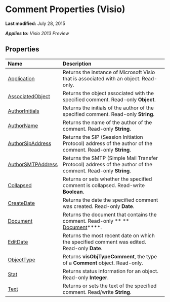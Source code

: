 
# Comment Properties (Visio)

 **Last modified:** July 28, 2015

 _**Applies to:** Visio 2013 Preview_

## Properties



|**Name**|**Description**|
|:-----|:-----|
| [Application](e9f8e713-0fa6-b313-cc11-a7dae691d94f.md)|Returns the instance of Microsoft Visio that is associated with an object. Read-only.|
| [AssociatedObject](e28eed2e-260e-59c9-9b24-631817fe1ae1.md)|Returns the object associated with the specified comment. Read-only  **Object**.|
| [AuthorInitials](abc07100-8c5c-9982-674d-40b58c096816.md)|Returns the initials of the author of the specified comment. Read-only  **String**.|
| [AuthorName](e1da4db8-7a16-16bf-2a5f-be1ac5372d34.md)|Returns the name of the author of the comment. Read-only  **String**.|
| [AuthorSipAddress](f8d185a9-91b6-471a-3c0e-ffa8a06b36b3.md)|Returns the SIP (Session Initiation Protocol) address of the author of the comment. Read-only  **String**.|
| [AuthorSMTPAddress](22e04ccc-c524-ca08-d5e2-db68fdb3afb6.md)|Returns the SMTP (Simple Mail Transfer Protocol) address of the author of the comment. Read-only  **String**.|
| [Collapsed](9552e379-e351-78d7-e0ed-4f524c3273a1.md)|Returns or sets whether the specified comment is collapsed. Read-write  **Boolean**.|
| [CreateDate](b643e13e-da12-a992-3a59-99b37f003fb9.md)|Returns the date the specified comment was created. Read-only  **Date**.|
| [Document](d57b1377-b895-1fe1-2f98-ef000fdd9c39.md)|Returns the document that contains the comment. Read-only  ** ** [Document](21640062-13a2-a2b2-7c61-7e707671207c.md)****.|
| [EditDate](4ad13f54-215e-3680-5de6-13715e309fbf.md)|Returns the most recent date on which the specified comment was edited. Read-only  **Date**.|
| [ObjectType](bf0d786d-e1b6-65f1-3112-5dfd4ff324e9.md)|Returns  **visObjTypeComment**, the type of a  **Comment** object. Read-only.|
| [Stat](f457598c-af42-cb83-ecd2-4fd42898ea16.md)|Returns status information for an object. Read-only  **Integer**.|
| [Text](3ec63034-de5f-d9f2-16a5-e06a56883867.md)|Returns or sets the text of the specified comment. Read/write  **String**.|
